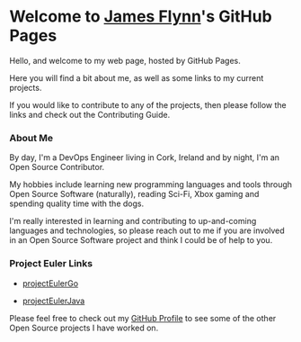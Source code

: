 # Welcome to [James Flynn](https://github.com/james-flynn-ie)'s GitHub Pages

Hello, and welcome to my web page, hosted by GitHub Pages.

Here you will find a bit about me, as well as some links to my current projects.

If you would like to contribute to any of the projects, then please follow the links and check out the Contributing Guide.

### About Me

By day, I'm a DevOps Engineer living in Cork, Ireland and by night, I'm an Open Source Contributor.

My hobbies include learning new programming languages and tools through Open Source Software (naturally), reading Sci-Fi, Xbox gaming and spending quality time with the dogs.

I'm really interested in learning and contributing to up-and-coming languages and technologies, so please reach out to me if you are involved in an Open Source Software project and think I could be of help to you.

### Project Euler Links

- [projectEulerGo](https://james-flynn-ie.github.io/projectEulerGo)

- [projectEulerJava](https://james-flynn-ie.github.io/projectEulerJava)

Please feel free to check out my [GitHub Profile](https://github.com/james-flynn-ie) to see some of the other Open Source projects I have worked on.
